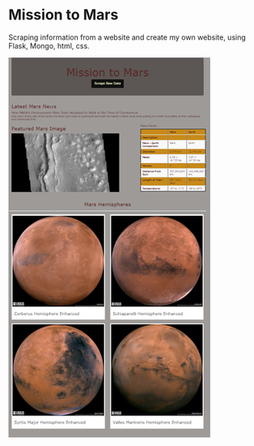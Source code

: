 # Mission to Mars
 Scraping information from a website and create my own website, using Flask, Mongo, html, css.

![alt text](https://github.com/shuyaof/Mission-to-Mars/blob/master/Resources/Mission%20to%20the%20Mars.png "Webpage")
